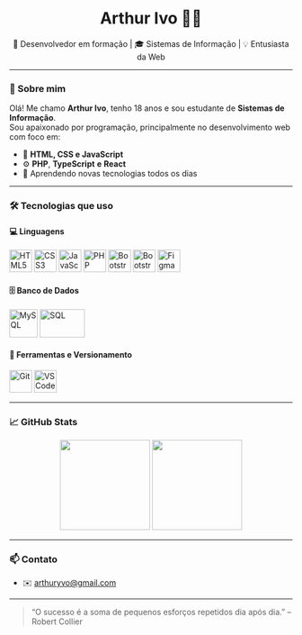 <h1 align="center">Arthur Ivo 👨‍💻</h1>

<p align="center">
  🚀 Desenvolvedor em formação | 🎓 Sistemas de Informação | 💡 Entusiasta da Web
</p>

---

### 👋 Sobre mim

Olá! Me chamo **Arthur Ivo**, tenho 18 anos e sou estudante de **Sistemas de Informação**.  
Sou apaixonado por programação, principalmente no desenvolvimento web com foco em:

- 🧩 **HTML, CSS e JavaScript**
- ⚙️ **PHP**, **TypeScript** **e** **React**
- 🎯 Aprendendo novas tecnologias todos os dias

---

### 🛠️ Tecnologias que uso

#### 💻 Linguagens
<p>
  <img src="https://cdn.jsdelivr.net/gh/devicons/devicon/icons/html5/html5-original.svg" alt="HTML5" width="40" height="40"/>
  <img src="https://cdn.jsdelivr.net/gh/devicons/devicon/icons/css3/css3-original.svg" alt="CSS3" width="40" height="40"/>
  <img src="https://cdn.jsdelivr.net/gh/devicons/devicon/icons/javascript/javascript-original.svg" alt="JavaScript" width="40" height="40"/>
  <img src="https://cdn.jsdelivr.net/gh/devicons/devicon/icons/php/php-original.svg" alt="PHP" width="40" height="40"/>
  <img src="https://cdn.jsdelivr.net/gh/devicons/devicon/icons/bootstrap/bootstrap-original.svg" alt="Bootstrap" width="40" height="40"/>
 <img src="https://cdn.jsdelivr.net/gh/devicons/devicon/icons/typescript/typescript-original.svg" alt="Bootstrap" width="40" height="40"/>
  <img src="https://cdn.jsdelivr.net/gh/devicons/devicon/icons/figma/figma-original.svg" alt="Figma" width="40" height="40"/>
</p>

#### 🗄️ Banco de Dados
<p>
  <img src="https://cdn.jsdelivr.net/gh/devicons/devicon/icons/mysql/mysql-original-wordmark.svg" alt="MySQL" width="50" height="50"/>
  <img src="https://upload.wikimedia.org/wikipedia/commons/8/87/Sql_data_base_with_logo.png" alt="SQL" width="80" height="50"/>
</p>

#### 🔧 Ferramentas e Versionamento
<p>
  <img src="https://cdn.jsdelivr.net/gh/devicons/devicon/icons/git/git-original.svg" alt="Git" width="40" height="40"/>
  <img src="https://cdn.jsdelivr.net/gh/devicons/devicon/icons/vscode/vscode-original.svg" alt="VS Code" width="40" height="40"/>
</p>

---

### 📈 GitHub Stats

<p align="center">
  <img height="160em" src="https://github-readme-stats.vercel.app/api?username=ryzemebom&show_icons=true&theme=dracula&count_private=true"/>
  <img height="160em" src="https://github-readme-stats.vercel.app/api/top-langs/?username=ryzemebom&layout=compact&theme=dracula"/>
</p>

---

### 📫 Contato

- ✉️ arthuryvo@gmail.com

---

> “O sucesso é a soma de pequenos esforços repetidos dia após dia.” – Robert Collier

